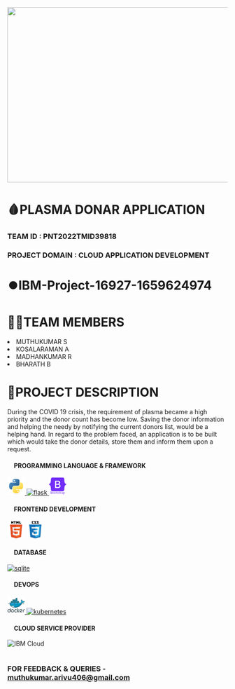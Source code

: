 <img src="https://model001.s3.jp-tok.cloud-object-storage.appdomain.cloud/banner.png" width="1050" height="400">

# 🩸PLASMA DONAR APPLICATION

### TEAM ID : PNT2022TMID39818

### PROJECT DOMAIN : CLOUD APPLICATION DEVELOPMENT

# ⏺️IBM-Project-16927-1659624974

<h1>🧑‍💻TEAM MEMBERS </h1>
<li> MUTHUKUMAR S</li> 
<li>KOSALARAMAN A </li>
<li>MADHANKUMAR R</li>
<li>BHARATH B </li>

<h1>📝PROJECT DESCRIPTION</h1> 

During the COVID 19 crisis, the requirement of plasma became a high priority and the donor count has become low. Saving the donor information and helping the needy by notifying the current donors list, would be a helping hand. In regard to the problem faced, an application is to be built which would take the donor details, store them and inform them upon a request.

#### <img src="https://acegif.com/wp-content/uploads/loading-73.gif" width="15" height="15">PROGRAMMING LANGUAGE & FRAMEWORK
<a href="https://www.python.org" target="_blank" rel="noreferrer"> <img src="https://raw.githubusercontent.com/devicons/devicon/master/icons/python/python-original.svg" alt="python" width="40" height="40"/> <a href="https://flask.palletsprojects.com/" target="_blank" rel="noreferrer"> <img src="https://www.vectorlogo.zone/logos/pocoo_flask/pocoo_flask-icon.svg" alt="flask" width="40" height="40"/> <img src="https://raw.githubusercontent.com/devicons/devicon/master/icons/bootstrap/bootstrap-plain-wordmark.svg" alt="bootstrap" width="40" height="40"/>  </a> </p>

#### <img src="https://acegif.com/wp-content/uploads/loading-73.gif" width="15" height="15">FRONTEND DEVELOPMENT
<p align="left"> <img src="https://raw.githubusercontent.com/devicons/devicon/master/icons/html5/html5-original-wordmark.svg" alt="html5" width="40" height="40"/> <img src="https://raw.githubusercontent.com/devicons/devicon/master/icons/css3/css3-original-wordmark.svg" alt="css3" width="40" height="40"/></a> </p>

#### <img src="https://acegif.com/wp-content/uploads/loading-73.gif" width="15" height="15">DATABASE
<p> <a href="https://www.sqlite.org/" target="_blank" rel="noreferrer"> <img src="https://www.vectorlogo.zone/logos/sqlite/sqlite-icon.svg" alt="sqlite" width="40" height="40"/> </a> </p>

#### <img src="https://acegif.com/wp-content/uploads/loading-73.gif" width="15" height="15">DEVOPS
<p align="left"> <a href="https://www.docker.com/" target="_blank" rel="noreferrer"> <img src="https://raw.githubusercontent.com/devicons/devicon/master/icons/docker/docker-original-wordmark.svg" alt="docker" width="40" height="40"/> </a> <a href="https://kubernetes.io" target="_blank" rel="noreferrer"> <img src="https://www.vectorlogo.zone/logos/kubernetes/kubernetes-icon.svg" alt="kubernetes" width="40" height="40"/> </a> </p>

#### <img src="https://acegif.com/wp-content/uploads/loading-73.gif" width="15" height="15">CLOUD SERVICE PROVIDER
<img src="https://model001.s3.jp-tok.cloud-object-storage.appdomain.cloud/IBM_Cloud_logo.png" alt="IBM Cloud" width="40" height="40" >


# <!--<img src="https://thumbs.gfycat.com/TintedFemaleFieldspaniel-size_restricted.gif" width="1050" height="300"> -->

### FOR FEEDBACK & QUERIES - muthukumar.arivu406@gmail.com
